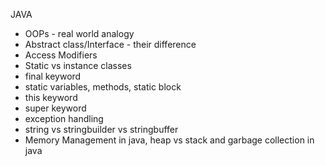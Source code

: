 JAVA
- OOPs - real world analogy
- Abstract class/Interface - their difference
- Access Modifiers
- Static vs instance classes
- final keyword
- static variables, methods, static block
- this keyword
- super keyword
- exception handling
- string vs stringbuilder vs stringbuffer
- Memory Management in java, heap vs stack and garbage collection in java